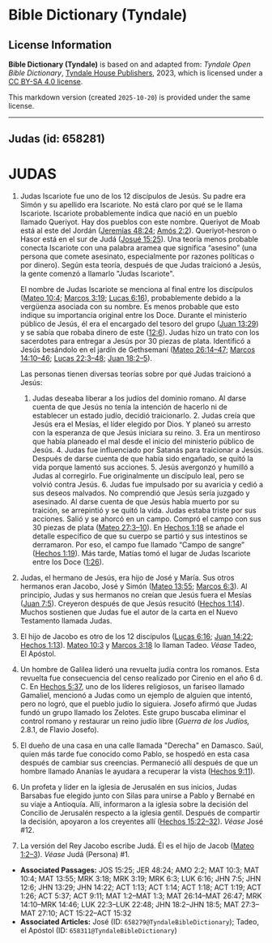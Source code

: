 # Bible Dictionary (Tyndale)

## License Information

**Bible Dictionary (Tyndale)** is based on and adapted from: _Tyndale Open Bible Dictionary_, [Tyndale House Publishers](https://tyndaleopenresources.com/), 2023, which is licensed under a [CC BY-SA 4.0 license](https://creativecommons.org/licenses/by-sa/4.0/legalcode.en).

This markdown version (created `2025-10-20`) is provided under the same license.



--------------------------------

## Judas (id: 658281)

JUDAS
=====

1. Judas Iscariote fue uno de los 12 discípulos de Jesús. Su padre era Simón y su apellido era Iscariote. No está claro por qué se le llama Iscariote. Iscariote probablemente indica que nació en un pueblo llamado Queriyot. Hay dos pueblos con este nombre. Queriyot de Moab está al este del Jordán ([Jeremías 48:24](https://ref.ly/Jer48:24); [Amós 2:2](https://ref.ly/Amos2:2)). Queriyot\-hesron o Hasor está en el sur de Judá ([Josué 15:25](https://ref.ly/Josh15:25)). Una teoría menos probable conecta Iscariote con una palabra aramea que significa “asesino” (una persona que comete asesinato, especialmente por razones políticas o por dinero). Según esta teoría, después de que Judas traicionó a Jesús, la gente comenzó a llamarlo "Judas Iscariote".

    El nombre de Judas Iscariote se menciona al final entre los discípulos ([Mateo 10:4](https://ref.ly/Matt10:4); [Marcos 3:19](https://ref.ly/Mark3:19); [Lucas 6:16](https://ref.ly/Luke6:16)), probablemente debido a la vergüenza asociada con su nombre. Es menos probable que esto indique su importancia original entre los Doce. Durante el ministerio público de Jesús, él era el encargado del tesoro del grupo ([Juan 13:29](https://ref.ly/John13:29)) y se sabía que robaba dinero de este ([12:6](https://ref.ly/John12:6)). Judas hizo un trato con los sacerdotes para entregar a Jesús por 30 piezas de plata. Identificó a Jesús besándolo en el jardín de Gethsemaní ([Mateo 26:14–47](https://ref.ly/Matt26:14-Matt26:47); [Marcos 14:10–46](https://ref.ly/Mark14:10-Mark14:46); [Lucas 22:3–48](https://ref.ly/Luke22:3-Luke22:48); [Juan 18:2–5](https://ref.ly/John18:2-John18:5)).

    Las personas tienen diversas teorías sobre por qué Judas traicionó a Jesús:

    1. Judas deseaba liberar a los judíos del dominio romano. Al darse cuenta de que Jesús no tenía la intención de hacerlo ni de establecer un estado judío, decidió traicionarlo.
        2. Judas creía que Jesús era el Mesías, el líder elegido por Dios. Y planeó su arresto con la esperanza de que Jesús iniciara su reino.
        3. Era un mentiroso que había planeado el mal desde el inicio del ministerio público de Jesús.
        4. Judas fue influenciado por Satanás para traicionar a Jesús. Después de darse cuenta de que había sido engañado, se quitó la vida porque lamentó sus acciones.
        5. Jesús avergonzó y humilló a Judas al corregirlo. Fue originalmente un discípulo leal, pero se volvió contra Jesús.
        6. Judas fue impulsado por su avaricia y cedió a sus deseos malvados. No comprendió que Jesús sería juzgado y asesinado. Al darse cuenta de que Jesús había muerto por su traición, se arrepintió y se quitó la vida.
        Judas estaba triste por sus acciones. Salió y se ahorcó en un campo. Compró el campo con sus 30 piezas de plata ([Mateo 27:3–10](https://ref.ly/Matt27:3-Matt27:10)). En [Hechos 1:18](https://ref.ly/Acts1:18) se añade el detalle específico de que su cuerpo se partió y sus intestinos se derramaron. Por eso, el campo fue llamado “Campo de sangre” ([Hechos 1:19](https://ref.ly/Acts1:19)). Más tarde, Matías tomó el lugar de Judas Iscariote entre los Doce ([1:26](https://ref.ly/Acts1:26)).

2. Judas, el hermano de Jesús, era hijo de José y María. Sus otros hermanos eran Jacobo, José y Simón ([Mateo 13:55](https://ref.ly/Matt13:55); [Marcos 6:3](https://ref.ly/Mark6:3)). Al principio, Judas y sus hermanos no creían que Jesús fuera el Mesías ([Juan 7:5](https://ref.ly/John7:5)). Creyeron después de que Jesús resucitó ([Hechos 1:14](https://ref.ly/Acts1:14)). Muchos sostienen que Judas fue el autor de la carta en el Nuevo Testamento llamada Judas.
3. El hijo de Jacobo es otro de los 12 discípulos ([Lucas 6:16](https://ref.ly/Luke6:16); [Juan 14:22](https://ref.ly/John14:22); [Hechos 1:13](https://ref.ly/Acts1:13)). [Mateo 10:3](https://ref.ly/Matt10:3) y [Marcos 3:18](https://ref.ly/Mark3:18) lo llaman Tadeo. *Véase* Tadeo, El Apóstol.
4. Un hombre de Galilea lideró una revuelta judía contra los romanos. Esta revuelta fue consecuencia del censo realizado por Cirenio en el año 6 d. C. En [Hechos 5:37](https://ref.ly/Acts5:37), uno de los líderes religiosos, un fariseo llamado Gamaliel, mencionó a Judas como un ejemplo de alguien que intentó, pero no logró, que el pueblo judío lo siguiera. Josefo afirmó que Judas fundó un grupo llamado los Zelotes. Este grupo buscaba eliminar el control romano y restaurar un reino judío libre (*Guerra de los Judíos,*  2\.8\.1, de Flavio Josefo).
5. El dueño de una casa en una calle llamada "Derecha" en Damasco. Saúl, quien más tarde fue conocido como Pablo, se hospedó en esta casa después de cambiar sus creencias. Permaneció allí después de que un hombre llamado Ananías le ayudara a recuperar la vista ([Hechos 9:11](https://ref.ly/Acts9:11)).
6. Un profeta y líder en la iglesia de Jerusalén en sus inicios, Judas Barsabas fue elegido junto con Silas para unirse a Pablo y Bernabé en su viaje a Antioquía. Allí, informaron a la iglesia sobre la decisión del Concilio de Jerusalén respecto a la iglesia gentil. Después de compartir la decisión, apoyaron a los creyentes allí ([Hechos 15:22–32](https://ref.ly/Acts15:22-Acts15:32)). *Véase* José \#12.
7. La versión del Rey Jacobo escribe Judá. Él es el hijo de Jacob ([Mateo 1:2–3](https://ref.ly/Matt1:2-Matt1:3)). *Véase* Judá (Persona) \#1.

* **Associated Passages:** JOS 15:25; JER 48:24; AMO 2:2; MAT 10:3; MAT 10:4; MAT 13:55; MRK 3:18; MRK 3:19; MRK 6:3; LUK 6:16; JHN 7:5; JHN 12:6; JHN 13:29; JHN 14:22; ACT 1:13; ACT 1:14; ACT 1:18; ACT 1:19; ACT 1:26; ACT 5:37; ACT 9:11; MAT 1:2–MAT 1:3; MAT 26:14–MAT 26:47; MRK 14:10–MRK 14:46; LUK 22:3–LUK 22:48; JHN 18:2–JHN 18:5; MAT 27:3–MAT 27:10; ACT 15:22–ACT 15:32
* **Associated Articles:** José (ID: `658279@TyndaleBibleDictionary`); Tadeo, el Apóstol (ID: `658311@TyndaleBibleDictionary`)

